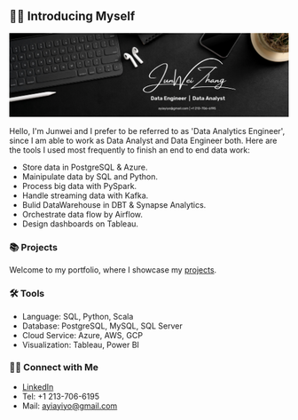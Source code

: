## 🙋‍♂️ Introducing Myself

![LinkedIn Banner](New_Banner.png)

Hello, I'm Junwei and I prefer to be referred to as 'Data Analytics Engineer', since I am able to work as Data Analyst and Data Engineer both.
Here are the tools I used most frequently to finish an end to end data work:
- Store data in PostgreSQL & Azure.
- Mainipulate data by SQL and Python.
- Process big data with PySpark.
- Handle streaming data with Kafka.
- Bulid DataWarehouse in DBT & Synapse Analytics.
- Orchestrate data flow by Airflow.
- Design dashboards on Tableau.

### 📚 Projects

Welcome to my portfolio, where I showcase my [projects](https://github.com/katiehuangx/Portfolio-Guide/blob/main/README.md).

### 🛠️ Tools

- Language: SQL, Python, Scala
- Database: PostgreSQL, MySQL, SQL Server
- Cloud Service: Azure, AWS, GCP
- Visualization: Tableau, Power BI

### 👋🏻 Connect with Me

- [LinkedIn](https://www.linkedin.com/in/junwz/)
- Tel: +1 213-706-6195
- Mail: ayiayiyo@gmail.com
